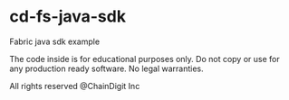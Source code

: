 # cd-fs-java-sdk
Fabric java sdk example

The code inside is for educational purposes only. Do not copy or use for any production ready software. No legal warranties.

All rights reserved @ChainDigit Inc
